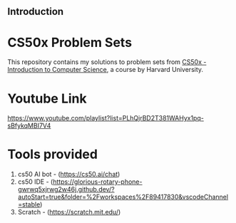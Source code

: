 ## Introduction
# CS50x Problem Sets

This repository contains my solutions to problem sets from [CS50x - Introduction to Computer Science](https://cs50.harvard.edu/x/), a course by Harvard University.


# Youtube Link 

https://www.youtube.com/playlist?list=PLhQjrBD2T381WAHyx1pq-sBfykqMBI7V4


# Tools provided

1. cs50 AI bot - (https://cs50.ai/chat)
2. cs50 IDE - (https://glorious-rotary-phone-gwrwq5xjrwg2w46j.github.dev/?autoStart=true&folder=%2Fworkspaces%2F89417830&vscodeChannel=stable)
3. Scratch - (https://scratch.mit.edu/)